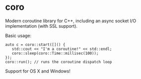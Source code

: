 coro
====

Modern coroutine library for C++, including an async socket I/O implementation (with SSL support).

Basic usage:

```
auto c = coro::start([]() {
   std::cout << "I'm a coroutine!" << std::endl;
   coro::sleep(coro::Time::millisec(100));
});
coro::run(); // runs the coroutine dispatch loop
```

Support for OS X and Windows!
